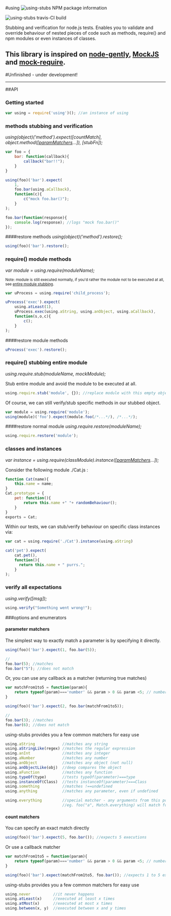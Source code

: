 #using
![using-stubs NPM package information](https://nodei.co/npm/using-stubs.png "using-stubs NPM package information")

![using-stubs travis-CI build](https://travis-ci.org/carlosouro/using-stubs.svg "using-stubs travis-CI build")

Stubbing and verification for node.js tests.
Enables you to validate and override behaviour of nested pieces of code such as methods, require() and npm modules or even instances of classes.

This library is inspired on [node-gently](https://github.com/alex-seville/blanket), [MockJS](https://github.com/badoo/MockJS) and [mock-require](https://github.com/boblauer/mock-require).
---
#Unfinished - under development!

---
##API

### <a name="gettingStarted"></a>Getting started

```JavaScript
var using = require('using')(); //an instance of using
```


### <a name="methods"></a>methods stubbing and verification
_using(object)('method').expect([countMatch], object.method([[paramMatchers](#paramMatchers)...]), [stubFn]);_

```JavaScript
var foo = {
	bar: function(callback){
		callback("bar!!");
	}
}

using(foo)('bar').expect(
	1,
	foo.bar(using.aCallback),
	function(c){
		c("mock foo.bar()");
	}
);

foo.bar(function(response){
	console.log(response); //logs "mock foo.bar()"
});
```

####restore methods
_using(object)('method').restore();_

```JavaScript
using(foo)('bar').restore();
```


### <a name="requireMethods"></a>require() module methods
_var module = using.require(moduleName);_

<sub>Note: module is still executed normally, if you'd rather the module not to be executed at all, see [entire module stubbing](#requireStubbing).</sub>

```JavaScript
var uProcess = using.require('child_process');

uProcess('exec').expect(
	using.atLeast(1),
	uProcess.exec(using.aString, using.anObject, using.aCallback),
	function(s,o,c){
		c();
	}
);
```

####restore module methods

```JavaScript
uProcess('exec').restore();
```


### <a name="requireStubbing"></a>require() stubbing entire module
_using.require.stub(moduleName, mockModule);_

Stub entire module and avoid the module to be executed at all.

```JavaScript
using.require.stub('module', {}); //replace module with this empty object
```
Of course, we can still verify/stub specific methods in our stubbed object.
```JavaScript
var module = using.require('module');
using(module)('foo').expect(module.foo(/*...*/), /*...*/);
```

####restore normal module
_using.require.restore(moduleName);_

```JavaScript
using.require.restore('module');
```


### <a name="classes"></a>classes and instances
_var instance = using.require(classModule).instance([[paramMatchers](#paramMatchers)...]);_

Consider the following module ./Cat.js :
```JavaScript
function Cat(name){
	this.name = name;
}
Cat.prototype = {
	pet: function(){
		return this.name +" "+ randomBehaviour();
	}
}
exports = Cat;
```

Within our tests, we can stub/verify behaviour on specific class instances via:
```JavaScript
var cat = using.require('./Cat').instance(using.aString)

cat('pet').expect(
	cat.pet(),
	function(){
	  return this.name + " purrs.";
	}
);
```



### <a name="verify"></a>verify all expectations
_using.verify([msg]);_
```JavaScript
using.verify("Something went wrong!");
```


###options and enumerators

#### <a name="paramMatchers"></a>parameter matchers

The simplest way to exactly match a parameter is by specifying it directly.
```JavaScript
using(foo)('bar').expect(1, foo.bar(5));

//
foo.bar(5); //matches
foo.bar("5"); //does not match
```

Or, you can use any callback as a matcher (returning true matches)
```JavaScript
var matchFrom1to5 = function(param){
	return typeof(param)==='number' && param > 0 && param <5; // number from 1 to 5
}

using(foo)('bar').expect(2, foo.bar(matchFrom1to5));

//
foo.bar(3); //matches
foo.bar(6); //does not match
```

using-stubs provides you a few common matchers for easy use
```JavaScript
using.aString            //matches any string
using.aStringLike(regex) //matches the regular expression
using.anInt              //matches any integer
using.aNumber            //matches any number
using.anObject           //matches any object (not null)
using.anObjectLike(obj)  //deep compares the object
using.aFunction          //matches any function
using.typeOf(type)       //tests typeOf(parameter)===type
using.instanceOf(Class)  //tests instanceOf(parameter)===Class
using.something          //matches !==undefined
using.anything           //matches any parameter, even if undefined

using.everything         //special matcher - any arguments from this point onward will be matched
                         //eg. foo("a", Match.everything) will match foo("a"), foo("a", "one"), foo("a", 1, 2, 3, 4, 5, 6);
```





#### <a name="countMatchers"></a>count matchers
You can specify an exact match directly
```JavaScript
using(foo)('bar').expect(5, foo.bar()); //expects 5 executions
```

Or use a callback matcher
```JavaScript
var matchFrom1to5 = function(param){
	return typeof(param)==='number' && param > 0 && param <5; // number from 1 to 5
}

using(foo)('bar').expect(matchFrom1to5, foo.bar()); //expects 1 to 5 executions
```

using-stubs provides you a few common matchers for easy use
```JavaScript
using.never          //it never happens
using.atLeast(x)     //executed at least x times
using.atMost(x)      //executed at most x times
using.between(x, y)  //executed between x and y times
```